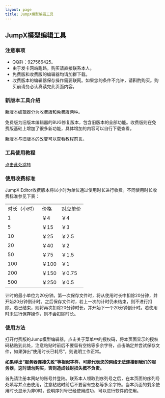 ```yaml
---
layout: page
title: JumpX模型编辑工具
---
```

<div class="col-lg-12 text-center my-4">
	<h2 class="section-heading text-uppercase">JumpX模型编辑工具</h2>
</div>

### 注意事项

* QQ群：927566425。
* 由于发卡网站跑路，购买请直接联系本人。
* 免费版和收费版的编辑器均请加群下载。
* 收费版本的编辑器保存操作需要联网。如果您的条件不允许，请斟酌购买。购买前请务必认真读完此页面内容。

### 新版本工具介绍

新版本编辑器分为收费版和免费版两种。

免费版为旧版本编辑器的BUG修复版本，包含旧版本的全部功能。收费版则在免费版基础上增加了很多新功能，具体增加的内容可以自行下载查看。

新版本与旧版本的改变可以查看教程前言。

### 工具使用教程

[点击此处跳转](/jumpxtutor)

### 使用收费标准

JumpX Editor收费版本将以小时为单位通过使用时长进行收费。不同使用时长收费标准参见下表：

<table align=center class="my-4" width="300">
  <tbody>
    <tr>
      <td>时长（小时）</td>
      <td>价格</td>
      <td>对应单价</td>
    </tr>
    <tr>
      <td>1</td>
      <td>￥4</td>
      <td>￥4</td>
    </tr>
    <tr>
      <td>5</td>
      <td>￥15</td>
      <td>￥3</td>
    </tr>
    <tr>
      <td>10</td>
      <td>￥25</td>
      <td>￥2.5</td>
    </tr>
    <tr>
      <td>20</td>
      <td>￥40</td>
      <td>￥2</td>
    </tr>
    <tr>
      <td>50</td>
      <td>￥75</td>
      <td>￥1.5</td>
    </tr>
    <tr>
      <td>100</td>
      <td>￥100</td>
      <td>￥1</td>
    </tr>
    <tr>
      <td>200</td>
      <td>￥150</td>
      <td>￥0.75</td>
    </tr>
    <tr>
      <td>500</td>
      <td>￥250</td>
      <td>￥0.5</td>
    </tr>
  </tbody>
</table>

计时的最小单位为20分钟。第一次保存文件时，将从使用时长中扣除20分钟，并开始20分钟倒计时。之后保存文件时，若上一次的计时仍未结束，则不进行扣除。若已结束，则将再次扣除20分钟时长，并开始下一个20分钟倒计时。若使用时未进行保存操作，则不会扣除时长。

### 使用方法

打开付费版的Jump模型编辑器，点击关于菜单中的授权码，将本页面显示的授权码粘贴到此处，注意粘贴时前后不要留有空格等多余字符，点击确定并尝试保存文件，如果弹出“使用时长已耗尽”，则说明工作正常。

**如果弹出“服务器连接失败”等相似字样，可能代表您的网络无法连接到我们的服务器，这时请勿购买，否则造成钱财损失概不负责。**

首先请注册本网站的账号并登陆。联系本人领取到序列号之后，在本页面的序列号处填写并点击使用，注意粘贴时前后不要留有空格等多余字符。当本页面的剩余使用时长显示为非0时，说明序列号已经使用成功，可以进行软件的使用。
